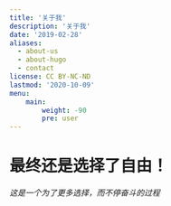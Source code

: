 ```yaml
---
title: '关于我'
description: '关于我'
date: '2019-02-28'
aliases:
  - about-us
  - about-hugo
  - contact
license: CC BY-NC-ND
lastmod: '2020-10-09'
menu:
    main: 
        weight: -90
        pre: user
---
```


# 最终还是选择了自由！

*这是一个为了更多选择，而不停奋斗的过程*